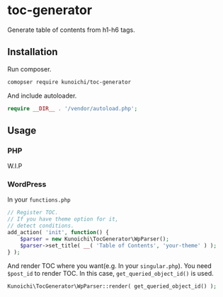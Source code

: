 # toc-generator
Generate table of contents from h1-h6 tags.

## Installation

Run composer.

```bash
comopser require kunoichi/toc-generator
```

And include autoloader.

```php
require __DIR__ . '/vendor/autoload.php';
```

## Usage

### PHP

W.I.P

### WordPress

In your `functions.php`

```php
// Register TOC.
// If you have theme option for it,
// detect conditions.
add_action( 'init', function() {
   	$parser = new Kunoichi\TocGenerator\WpParser();
	$parser->set_title( __( 'Table of Contents', 'your-theme' ) );
} );
```

And render TOC where you want(e.g. In your `singular.php`).
You need `$post_id` to render TOC.
In this case, `get_queried_object_id()` is used.

```php
Kunoichi\TocGenerator\WpParser::render( get_queried_object_id() );
```

